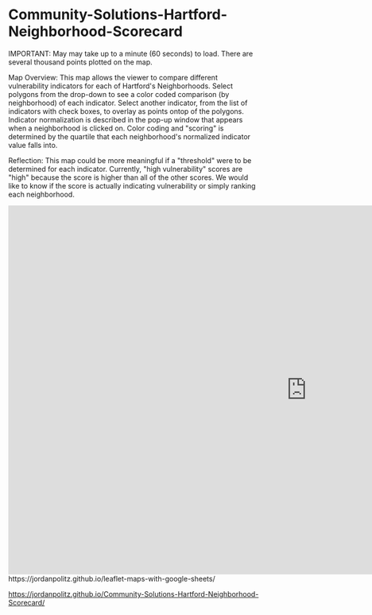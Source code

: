 # Community-Solutions-Hartford-Neighborhood-Scorecard

IMPORTANT: May may take up to a minute (60 seconds) to load. There are several thousand points plotted on the map.

Map Overview: This map allows the viewer to compare different vulnerability indicators for each of Hartford's Neighborhoods. Select polygons from the drop-down to see a color coded comparison (by neighborhood) of each indicator. Select another indicator, from the list of indicators with check boxes, to overlay as points ontop of the polygons. Indicator normalization is described in the pop-up window that appears when a neighborhood is clicked on. Color coding and "scoring" is determined by the quartile that each neighborhood's normalized indicator value falls into.

Reflection: This map could be more meaningful if a "threshold" were to be determined for each indicator. Currently, "high vulnerability" scores are "high" because the score is higher than all of the other scores. We would like to know if the score is actually indicating vulnerability or simply ranking each neighborhood. 

<iframe width="1200" height="742" seamless frameborder="0" scrolling="no" src="https://jordanpolitz.github.io/leaflet-maps-with-google-sheets"></iframe>
https://jordanpolitz.github.io/leaflet-maps-with-google-sheets/

https://jordanpolitz.github.io/Community-Solutions-Hartford-Neighborhood-Scorecard/

